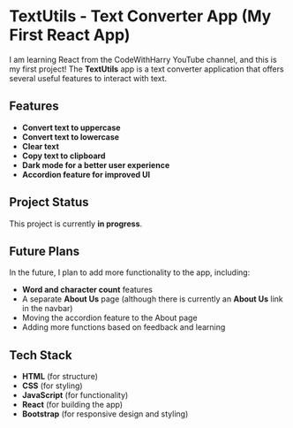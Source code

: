 # TextUtils - Text Converter App (My First React App)

I am learning React from the CodeWithHarry YouTube channel, and this is my first project! The **TextUtils** app is a text converter application that offers several useful features to interact with text.

## Features
- **Convert text to uppercase**
- **Convert text to lowercase**
- **Clear text**
- **Copy text to clipboard**
- **Dark mode for a better user experience**
- **Accordion feature for improved UI**

## Project Status
This project is currently **in progress**. 

## Future Plans
In the future, I plan to add more functionality to the app, including:
- **Word and character count** features
- A separate **About Us** page (although there is currently an **About Us** link in the navbar)
- Moving the accordion feature to the About page
- Adding more functions based on feedback and learning

## Tech Stack
- **HTML** (for structure)
- **CSS** (for styling)
- **JavaScript** (for functionality)
- **React** (for building the app)
- **Bootstrap** (for responsive design and styling)